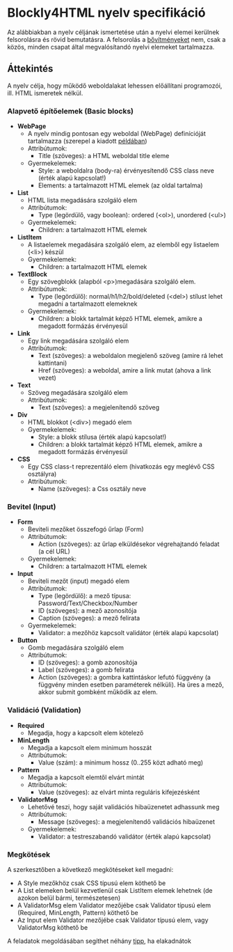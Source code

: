 # Blockly4HTML nyelv specifikáció

Az alábbiakban a nyelv céljának ismertetése után a nyelvi elemei kerülnek felsorolásra és rövid bemutatásra. 
A felsorolás a [bővítményeket](extensions.md) nem, csak a közös, minden csapat által megvalósítandó nyelvi elemeket tartalmazza. 

## Áttekintés
A nyelv célja, hogy működő weboldalakat lehessen előállítani programozói, ill. HTML ismeretek nélkül. 

### Alapvető építőelemek (Basic blocks)
* **WebPage**
  * A nyelv mindig pontosan egy weboldal (WebPage) definícióját tartalmazza (szerepel a kiadott [példában](init_example.md))
  * Attribútumok:
    * Title (szöveges): a HTML weboldal title eleme
  * Gyermekelemek:
    * Style: a weboldalra (body-ra) érvényesítendő CSS class neve (érték alapú kapcsolat!)
    * Elements: a tartalmazott HTML elemek (az oldal tartalma)
* **List**
  * HTML lista megadására szolgáló elem
  * Attribútumok:
    * Type (legördülő, vagy boolean): ordered (&lt;ol&gt;), unordered (&lt;ul&gt;)
  * Gyermekelemek:
    * Children: a tartalmazott HTML elemek
* **ListItem**
  * A listaelemek megadására szolgáló elem, az elemből egy listaelem (&lt;li&gt;) készül
  *  Gyermekelemek:
      * Children: a tartalmazott HTML elemek
 * **TextBlock**
   * Egy szövegblokk (alapból &lt;p&gt;)megadására szolgáló elem.
   * Attribútumok:
      * Type (legördülő): normal/h1/h2/bold/deleted (&lt;del&gt;) stílust lehet megadni a tartalmazott elemeknek
   * Gyermekelemek:
     * Children: a blokk tartalmát képző HTML elemek, amikre a megadott formázás érvényesül
  * **Link**
    * Egy link megadására szolgáló elem
    * Attribútumok:
      * Text (szöveges): a weboldalon megjelenő szöveg (amire rá lehet kattintani)
      * Href (szöveges): a weboldal, amire a link mutat (ahova a link vezet)
  * **Text**
    * Szöveg megadására szolgáló elem
    * Attribútumok:
      * Text (szöveges): a megjelenítendő szöveg
  * **Div**
    * HTML blokkot (&lt;div&gt;) megadó elem
     * Gyermekelemek:
        * Style: a blokk stílusa (érték alapú kapcsolat!)
        * Children: a blokk tartalmát képző HTML elemek, amikre a megadott formázás érvényesül        
 * **CSS**
    * Egy CSS class-t reprezentáló elem (hivatkozás egy meglévő CSS osztályra)
    * Attribútumok:
      * Name (szöveges): a Css osztály neve

### Bevitel (Input)
* **Form**
  * Beviteli mezőket összefogó űrlap (Form)
  * Attribútumok:
    * Action (szöveges): az űrlap elküldésekor végrehajtandó feladat (a cél URL)
  * Gyermekelemek:
    * Children: a tartalmazott HTML elemek
*  **Input**
   * Beviteli mezőt (input) megadó elem
   * Attribútumok:
     * Type (legördülő): a mező típusa: Password/Text/Checkbox/Number
     * ID (szöveges): a mező azonosítója
     * Caption (szöveges): a mező felirata
   * Gyermekelemek:
     * Validator: a mezőhöz kapcsolt validátor (érték alapú kapcsolat)
 * **Button**
   * Gomb megadására szolgáló elem
   * Attribútumok:
     * ID (szöveges): a gomb azonosítója
     * Label (szöveges): a gomb felirata
     * Action (szöveges): a gombra kattintáskor lefutó függvény (a függvény minden esetben paraméterek nélküli). Ha üres a mező, akkor submit gombként működik az elem.
        
### Validáció (Validation)
* **Required**
    * Megadja, hogy a kapcsolt elem kötelező
* **MinLength**
    * Megadja a kapcsolt elem minimum hosszát
    * Attribútumok:
      * Value (szám): a minimum hossz (0..255 közt adható meg)
* **Pattern**
    * Megadja a kapcsolt elemtől elvárt mintát
    * Attribútumok:
      * Value (szöveges): az elvárt minta reguláris kifejezésként
* **ValidatorMsg**
    * Lehetővé teszi, hogy saját validációs hibaüzenetet adhassunk meg
    * Attribútumok:
      * Message (szöveges): a megjelenítendő validációs hibaüzenet
   * Gyermekelemek:
     * Validator: a testreszabandó validátor (érték alapú kapcsolat)
 
        
### Megkötések
   
   A szerkesztőben a következő megkötéseket kell megadni:
   * A Style mezőkhöz csak CSS típusú elem köthető be
   * A List elemeken belül kezvetlenül csak ListItem elemek lehetnek (de azokon belül bármi, természetesen)
   * A ValidatorMsg elem Validator mezőjébe csak Validator típusú elem (Required, MinLength, Pattern) köthető be
   * Az Input elem Validator mezőjébe csak Validator típusú elem, vagy ValidatorMsg köthető be

A feladatok megoldásában segíthet néhány [tipp](hints.md), ha elakadnátok
